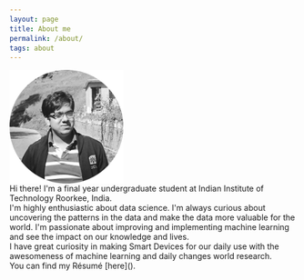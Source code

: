 ```yaml
---
layout: page
title: About me
permalink: /about/
tags: about
---
```


<img align="center" src="images/me.png" alt="Drawing" width="200" height = "200" />

<br />
Hi there! I'm a final year undergraduate student at Indian Institute of Technology Roorkee, India. 
<br />
I'm highly enthusiastic about data science. I'm always curious about uncovering the patterns in the data and make the data more valuable for the world. I'm passionate about improving and implementing machine learning and see the impact on our knowledge and lives.
<br />
I have great curiosity in making Smart Devices for our daily use with the awesomeness of machine learning and daily changes world research.
<br />
You can find my Résumé [here]().
